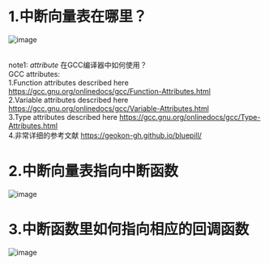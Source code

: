 
# 1.中断向量表在哪里？
![image](https://github.com/yuchengstudio/SAME54/blob/master/SEROCOM/reference/%E4%B8%AD%E6%96%AD%E5%90%91%E9%87%8F%E8%A1%A8_001.png)

<br/>note1: _attribute_ 在GCC编译器中如何使用？
<br/>GCC attributes:
 <br/> 1.Function attributes described here
 https://gcc.gnu.org/onlinedocs/gcc/Function-Attributes.html
 <br/> 2.Variable attributes described here
 https://gcc.gnu.org/onlinedocs/gcc/Variable-Attributes.html
 <br/> 3.Type attributes described here
 https://gcc.gnu.org/onlinedocs/gcc/Type-Attributes.html
 <br/> 4.非常详细的参考文献
 https://geokon-gh.github.io/bluepill/



# 2.中断向量表指向中断函数
![image](https://github.com/yuchengstudio/SAME54/blob/master/SEROCOM/reference/%E4%B8%AD%E6%96%AD%E5%90%91%E9%87%8F%E8%A1%A8_003.png)


# 3.中断函数里如何指向相应的回调函数
![image](https://github.com/yuchengstudio/SAME54/blob/master/SEROCOM/reference/%E4%B8%AD%E6%96%AD%E5%90%91%E9%87%8F%E8%A1%A8_004.png)

